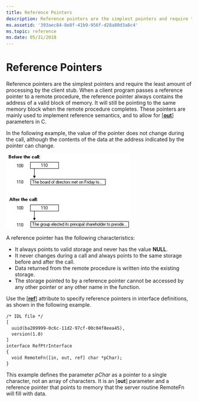 ```yaml
---
title: Reference Pointers
description: Reference pointers are the simplest pointers and require the least amount of processing by the client stub.
ms.assetid: '393aec84-8e8f-41b9-956f-d28a80d3a8c4'
ms.topic: reference
ms.date: 05/31/2018
---
```


# Reference Pointers

Reference pointers are the simplest pointers and require the least amount of processing by the client stub. When a client program passes a reference pointer to a remote procedure, the reference pointer always contains the address of a valid block of memory. It will still be pointing to the same memory block when the remote procedure completes. These pointers are mainly used to implement reference semantics, and to allow for \[[**out**](/windows/desktop/Midl/out-idl)\] parameters in C.

In the following example, the value of the pointer does not change during the call, although the contents of the data at the address indicated by the pointer can change.

![data changing at a static reference pointer address](images/prog-a07.png)

A reference pointer has the following characteristics:

-   It always points to valid storage and never has the value **NULL**.
-   It never changes during a call and always points to the same storage before and after the call.
-   Data returned from the remote procedure is written into the existing storage.
-   The storage pointed to by a reference pointer cannot be accessed by any other pointer or any other name in the function.

Use the \[[**ref**](/windows/desktop/Midl/ref)\] attribute to specify reference pointers in interface definitions, as shown in the following example.

``` syntax
/* IDL file */
[ 
  uuid(ba209999-0c6c-11d2-97cf-00c04f8eea45),
  version(1.0)
]
interface RefPtrInterface
{
  void RemoteFn([in, out, ref] char *pChar);
}
```

This example defines the parameter *pChar* as a pointer to a single character, not an array of characters. It is an \[**out**\] parameter and a reference pointer that points to memory that the server routine RemoteFn will fill with data.

 

 
